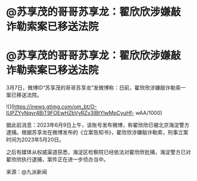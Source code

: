 # @苏享茂的哥哥苏享龙：翟欣欣涉嫌敲诈勒索案已移送法院

# @苏享茂的哥哥苏享龙：翟欣欣涉嫌敲诈勒索案已移送法院

3月7日，微博ID“苏享茂的哥哥苏享龙”发微博称：日前，翟欣欣涉嫌敲诈勒索一案已移送法院。

![](https://inews.gtimg.com/om_bt/O-lUPZYyNqyr4BiT9FOEwHZbVyRZv3IBtYlwMpCyuHf-
wAA/1000)

据此前消息：2023年6月9日上午，该账号发布微博，称翟欣欣已被北京海淀警方逮捕。根据苏享龙在微博发布的《立案告知书》，翟欣欣涉嫌敲诈勒索，刑事立案时间为2023年5月20日。

之后有媒体从权威渠道获悉，海淀区检察院已经依法对翟欣欣批捕，海淀警方已对翟欣欣执行逮捕，案件正在进一步侦办当中。

来源：@九派新闻

